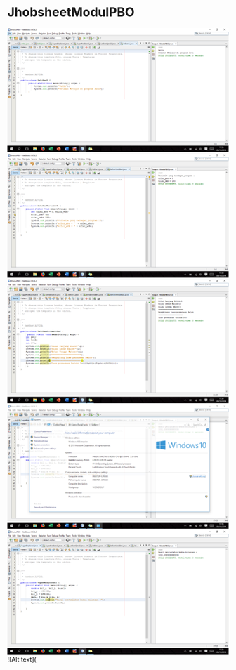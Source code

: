 # JhobsheetModulPBO
![Alt text](https://github.com/arfinadevi28/JhobsheetModulPBO/blob/master/Screenshot%20(94).png)
![Alt text](https://github.com/arfinadevi28/JhobsheetModulPBO/blob/master/Screenshot%20(95).png)
![Alt text](https://github.com/arfinadevi28/JhobsheetModulPBO/blob/master/Screenshot%20(96).png)
![Alt text](https://github.com/arfinadevi28/JhobsheetModulPBO/blob/master/Screenshot%20(97).png)
![Alt text](https://github.com/arfinadevi28/JhobsheetModulPBO/blob/master/Screenshot%20(98).png)
![Alt text](
